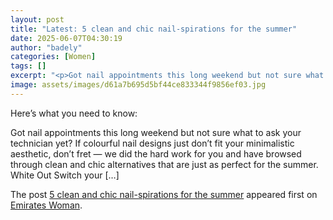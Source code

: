 ```yaml
---
layout: post
title: "Latest: 5 clean and chic nail-spirations for the summer"
date: 2025-06-07T04:30:19
author: "badely"
categories: [Women]
tags: []
excerpt: "<p>Got nail appointments this long weekend but not sure what to ask your technician yet? If colourful nail designs just don&#8217;t fit your minimalis"
image: assets/images/d61a7b695d5bf44ce833344f9856ef03.jpg
---
```


Here’s what you need to know: <p>Got nail appointments this long weekend but not sure what to ask your technician yet? If colourful nail designs just don&#8217;t fit your minimalistic aesthetic, don&#8217;t fret — we did the hard work for you and have browsed through clean and chic alternatives that are just as perfect for the summer. White Out Switch your [&#8230;]</p>
<p>The post <a href="https://emirateswoman.com/5-clean-and-chic-nail-spirations-for-the-summer/" rel="nofollow">5 clean and chic nail-spirations for the summer</a> appeared first on <a href="https://emirateswoman.com" rel="nofollow">Emirates Woman</a>.</p>

